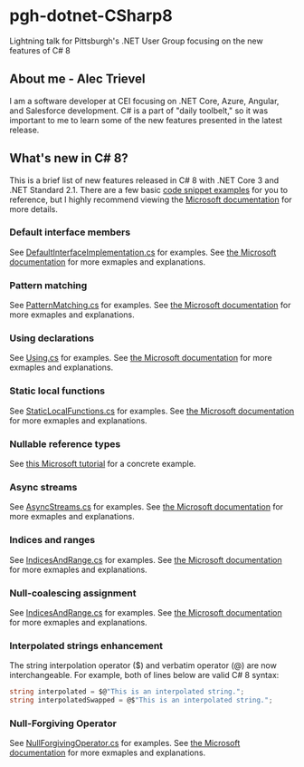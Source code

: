 # pgh-dotnet-CSharp8
Lightning talk for Pittsburgh's .NET User Group focusing on the new features of C# 8

## About me - Alec Trievel

I am a software developer at CEI focusing on .NET Core, Azure, Angular, and Salesforce development. C# is a part of "daily toolbelt," so it was important to me to learn some of the new features presented in the latest release.

## What's new in C# 8?

This is a brief list of new features released in C# 8 with .NET Core 3 and .NET Standard 2.1. There are a few basic [code snippet examples](https://github.com/atrievel/pgh-dotnet-CSharp8/tree/master/examples/) for you to reference, but I highly recommend viewing the [Microsoft documentation](https://docs.microsoft.com/en-us/dotnet/csharp/whats-new/csharp-8#) for more details. 

### Default interface members

See [DefaultInterfaceImplementation.cs](https://github.com/atrievel/pgh-dotnet-CSharp8/blob/master/examples/DefaultInterfaceImplementation.cs) for examples.
See [the Microsoft documentation](https://docs.microsoft.com/en-us/dotnet/csharp/whats-new/csharp-8#default-interface-methods) for more exmaples and explanations.

### Pattern matching

See [PatternMatching.cs](https://github.com/atrievel/pgh-dotnet-CSharp8/blob/master/examples/PatternMatching.cs) for examples.
See [the Microsoft documentation](https://docs.microsoft.com/en-us/dotnet/csharp/whats-new/csharp-8#more-patterns-in-more-places) for more exmaples and explanations.

### Using declarations

See [Using.cs](https://github.com/atrievel/pgh-dotnet-CSharp8/blob/master/examples/Using.cs) for examples.
See [the Microsoft documentation](https://docs.microsoft.com/en-us/dotnet/csharp/whats-new/csharp-8#using-declarations) for more exmaples and explanations.

### Static local functions

See [StaticLocalFunctions.cs](https://github.com/atrievel/pgh-dotnet-CSharp8/blob/master/examples/StaticLocalFunctions.cs) for examples.
See [the Microsoft documentation](https://docs.microsoft.com/en-us/dotnet/csharp/whats-new/csharp-8#static-local-functions) for more exmaples and explanations.

### Nullable reference types

See [this Microsoft tutorial](https://docs.microsoft.com/en-us/dotnet/csharp/tutorials/nullable-reference-types) for a concrete example.

### Async streams

See [AsyncStreams.cs](https://github.com/atrievel/pgh-dotnet-CSharp8/blob/master/examples/AsyncStreams.cs) for examples.
See [the Microsoft documentation](https://docs.microsoft.com/en-us/dotnet/csharp/whats-new/csharp-8#asynchronous-streams) for more exmaples and explanations.

### Indices and ranges

See [IndicesAndRange.cs](https://github.com/atrievel/pgh-dotnet-CSharp8/blob/master/examples/IndicesAndRanges.cs) for examples.
See [the Microsoft documentation](https://docs.microsoft.com/en-us/dotnet/csharp/whats-new/csharp-8#indices-and-ranges) for more exmaples and explanations.

### Null-coalescing assignment 

See [IndicesAndRange.cs](https://github.com/atrievel/pgh-dotnet-CSharp8/blob/master/examples/NullAssigmentOperator.cs) for examples.
See [the Microsoft documentation](https://docs.microsoft.com/en-us/dotnet/csharp/whats-new/csharp-8#indices-and-ranges) for more exmaples and explanations.

### Interpolated strings enhancement

The string interpolation operator ($) and verbatim operator (@) are now interchangeable. For example, both of lines below are valid C# 8 syntax: 

``` csharp
string interpolated = $@"This is an interpolated string.";
string interpolatedSwapped = @$"This is an interpolated string.";
```


### Null-Forgiving Operator

See [NullForgivingOperator.cs](https://github.com/atrievel/pgh-dotnet-CSharp8/blob/master/examples/NullForgivingOperator.cs) for examples.
See [the Microsoft documentation](https://docs.microsoft.com/en-us/dotnet/csharp/language-reference/operators/null-forgiving) for more exmaples and explanations.

